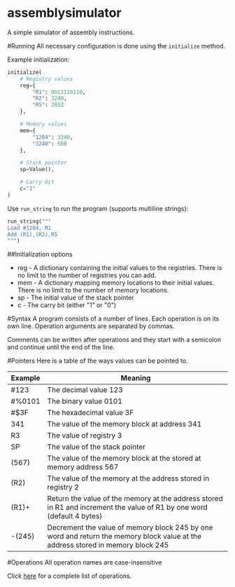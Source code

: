 
assemblysimulator
=================

A simple simulator of assembly instructions.

#Running
All necessary configuration is done using the `initialize` method.

Example initialization:
```Python
initialize(
    # Registry values
    reg={
        "R1": 0b11110110,
        "R2": 3240,
        "R5": 2032
    },

    # Memory values
    mem={
        "1204": 3240,
        "3240": 508
    },

    # Stack pointer
    sp=Value(),

    # Carry bit
    c="1"
)
```
Use `run_string` to run the program (supports multiline strings):
```Python
run_string("""
Load #1204, R1
Add (R1),(R2),R5
""")
```

##Initialization options
 * reg - A dictionary containing the initial values to the registries. There is no limit to the number of registries you can add.
 * mem - A dictionary mapping memory locations to their initial values. There is no limit to the number of memory locations.
 * sp - The initial value of the stack pointer
 * c - The carry bit (either "1" or "0")

#Syntax
A program consists of a number of lines. Each operation is on its own line. Operation arguments are separated by commas.

Comments can be written after operations and they start with a semicolon and continue until the end of the line.

#Pointers
Here is a table of the ways values can be pointed to.

Example | Meaning
-------| -------
\#123 | The decimal value 123
\#%0101 | The binary value 0101
\#$3F | The hexadecimal value 3F
341 | The value of the memory block at address 341
R3 | The value of registry 3
SP | The value of the stack pointer
(567) | The value of the memory block at the stored at memory address 567
(R2) | The value of the memory at the address stored in registry 2
(R1)+ | Return the value of the memory at the address stored in R1 and increment the value of R1 by one word (default 4 bytes)
-(245) | Decrement the value of memory block 245 by one word and return the memory block value at the address stored in memory block 245


#Operations
All operation names are case-insensitive

Click [here](https://github.com/bogeymanEST/assemblysimulator/blob/master/operations.md) for a complete list of operations.